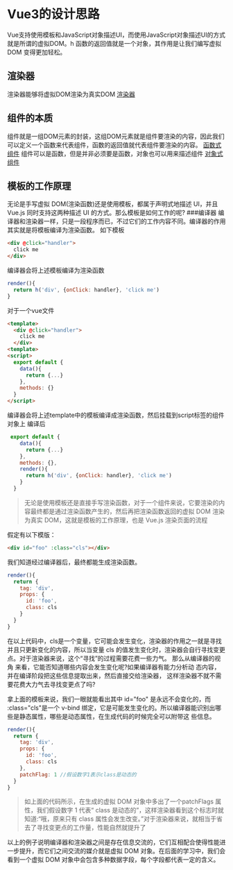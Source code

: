 # Vue3的设计思路
Vue支持使用模板和JavaScript对象描述UI，而使用JavaScript对象描述UI的方式就是所谓的虚拟DOM。h 函数的返回值就是一个对象，其作用是让我们编写虚拟 DOM 变得更加轻松。
## 渲染器
渲染器能够将虚拟DOM渲染为真实DOM
[渲染器](renderer.html)
## 组件的本质
组件就是一组DOM元素的封装，这组DOM元素就是组件要渲染的内容，因此我们可以定义一个函数来代表组件，函数的返回值就代表组件要渲染的内容。
[函数式组件](./functional_component.html)
组件可以是函数，但是并非必须要是函数，对象也可以用来描述组件
[对象式组件]('./object_component.html')
## 模板的工作原理
无论是手写虚拟 DOM(渲染函数)还是使用模板，都属于声明式地描述 UI，并且 Vue.js 同时支持这两种描述 UI 的方式。那么模板是如何工作的呢?
###编译器
编译器和渲染器一样，只是一段程序而已，不过它们的工作内容不同。编译器的作用其实就是将模板编译为渲染函数。
如下模板
```html
<div @click="handler">
  click me
</div>
```
编译器会将上述模板编译为渲染函数
```js
render(){
  return h('div', {onClick: handler}, 'click me')
}
```
对于一个vue文件
```html
<template>
  <div @click="handler">
    click me
  </div>
<template>
<script>
  export default {
    data(){
      return {...}
    },
    methods: {}
  }
</script>
```
编译器会将上述template中的模板编译成渲染函数，然后挂载到script标签的组件对象上
编译后
```js
 export default {
    data(){
      return {...}
    },
    methods: {},
    render(){
      return h('div', {onClick: handler}, 'click me')
    }
  }
```
> 无论是使用模板还是直接手写渲染函数，对于一个组件来说，它要渲染的内容最终都是通过渲染函数产生的，然后再把渲染函数返回的虚拟 DOM 渲染为真实 DOM，这就是模板的工作原理，也是 Vue.js 渲染页面的流程

假定有以下模版：
```html
<div id="foo" :class="cls"></div>
```
我们知道经过编译器后，最终都能生成渲染函数。
```js
render(){
  return {
    tag: 'div',
    props: {
      id: 'foo',
      class: cls
    }
  }
}
```
在以上代码中，cls是一个变量，它可能会发生变化，渲染器的作用之一就是寻找并且只更新变化的内容，所以当变量 cls 的值发生变化时，渲染器会自行寻找变更点。对于渲染器来说，这个“寻找”的过程需要花费一些力气。
那么从编译器的视角
来看，它能否知道哪些内容会发生变化呢?如果编译器有能力分析动
态内容，并在编译阶段把这些信息提取出来，然后直接交给渲染器，
这样渲染器不就不需要花费大力气去寻找变更点了吗?

拿上面的模板来说，我们一眼就能看出其中 id="foo" 是永远不会变化的，而 :class="cls"是一个 v-bind 绑定，它是可能发生变化的。所以编译器能识别出哪些是静态属性，哪些是动态属性，在生成代码的时候完全可以附带这
些信息。
```js
render(){
  return {
    tag: 'div',
    props: {
      id: 'foo',
      class: cls
    },
    patchFlag: 1 //假设数字1表示class是动态的
  }
}
```
> 如上面的代码所示，在生成的虚拟 DOM 对象中多出了一个patchFlags 属性，我们假设数字 1 代表“ class 是动态的”，这样渲染器看到这个标志时就知道:“哦，原来只有 class 属性会发生改变。”对于渲染器来说，就相当于省去了寻找变更点的工作量，性能自然就提升了

以上的例子说明编译器和渲染器之间是存在信息交流的，它们互相配合使得性能进一步提升，而它们之间交流的媒介就是虚拟 DOM 对象。在后面的学习中，我们会看到一个虚拟 DOM 对象中会包含多种数据字段，每个字段都代表一定的含义。
